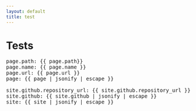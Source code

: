 ```yaml
---
layout: default
title: test
---
```


# Tests
<pre>
page.path: {{ page.path}} 
page.name: {{ page.name }} 
page.url: {{ page.url }} 
page: {{ page | jsonify | escape }} 

site.github.repository_url: {{ site.github.repository_url }} 
site.github: {{ site.github | jsonify | escape }} 
site: {{ site | jsonify | escape }} 
</pre>
